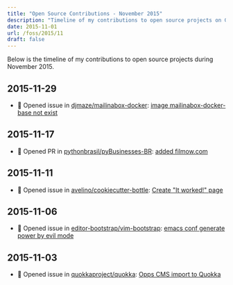 ```yaml
---
title: "Open Source Contributions - November 2015"
description: "Timeline of my contributions to open source projects on GitHub during November 2015."
date: 2015-11-01
url: /foss/2015/11
draft: false
---
```


Below is the timeline of my contributions to open source projects during November 2015.

## 2015-11-29

- 🐛 Opened issue in [djmaze/mailinabox-docker](https://github.com/djmaze/mailinabox-docker): [image mailinabox-docker-base not exist](https://github.com/djmaze/mailinabox-docker/issues/4)

## 2015-11-17

- 🔀 Opened PR in [pythonbrasil/pyBusinesses-BR](https://github.com/pythonbrasil/pyBusinesses-BR): [added filmow.com](https://github.com/pythonbrasil/pyBusinesses-BR/pull/4)

## 2015-11-11

- 🐛 Opened issue in [avelino/cookiecutter-bottle](https://github.com/avelino/cookiecutter-bottle): [Create "It worked!" page](https://github.com/avelino/cookiecutter-bottle/issues/7)

## 2015-11-06

- 🐛 Opened issue in [editor-bootstrap/vim-bootstrap](https://github.com/editor-bootstrap/vim-bootstrap): [emacs conf generate power by evil mode](https://github.com/editor-bootstrap/vim-bootstrap/issues/162)

## 2015-11-03

- 🐛 Opened issue in [quokkaproject/quokka](https://github.com/quokkaproject/quokka): [Opps CMS import to Quokka](https://github.com/quokkaproject/quokka/issues/316)

